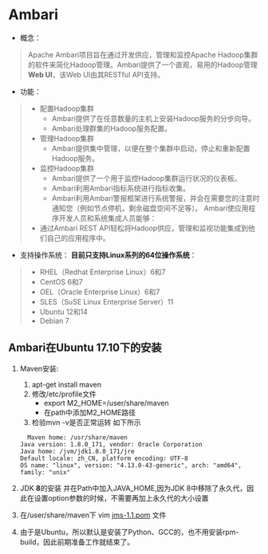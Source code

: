 # Ambari
- 概念： 
> Apache Ambari项目旨在通过开发供应，管理和监控Apache Hadoop集群的软件来简化Hadoop管理。Ambari提供了一个直观，易用的Hadoop管理**Web UI**，该Web UI由其RESTful API支持。
- 功能：

> - 配置Hadoop集群
>     - Ambari提供了在任意数量的主机上安装Hadoop服务的分步向导。
>     - Ambari处理群集的Hadoop服务配置。
> - 管理Hadoop集群
>    - Ambari提供集中管理，以便在整个集群中启动，停止和重新配置Hadoop服务。
> - 监控Hadoop集群
>     - Ambari提供了一个用于监控Hadoop集群运行状况的仪表板。
>     - Ambari利用Ambari指标系统进行指标收集。
>     - Ambari利用Ambari警报框架进行系统警报，并会在需要您的注意时通知您（例如节点停机，剩余磁盘空间不足等）。
Ambari使应用程序开发人员和系统集成人员能够：
>  - 通过Ambari REST API轻松将Hadoop供应，管理和监视功能集成到他们自己的应用程序中。
- 支持操作系统：
**目前只支持Linux系列的64位操作系统**：
>- RHEL（Redhat Enterprise Linux）6和7
>- CentOS 6和7
>- OEL（Oracle Enterprise Linux）6和7
>- SLES（SuSE Linux Enterprise Server）11
>- Ubuntu 12和14
>- Debian 7
## Ambari在Ubuntu 17.10下的安装
1. Maven安装:
    1. apt-get install maven 
    1. 修改/etc/profile文件
       - export M2_HOME=/user/share/maven
       - 在path中添加M2_HOME路径
    1. 检验mvn -v是否正常运转 如下所示
        
      ```ubuntu
        Maven home: /usr/share/maven
    Java version: 1.8.0_171, vendor: Oracle Corporation
    Java home: /jvm/jdk1.8.0_171/jre
    Default locale: zh_CN, platform encoding: UTF-8
    OS name: "linux", version: "4.13.0-43-generic", arch: "amd64", family: "unix"
    ```
  1. JDK **8**的安装 并在Path中加入JAVA_HOME,因为JDK 8中移除了永久代，因此在设置option参数的时候，不需要再加上永久代的大小设置
  1. 在/user/share/maven下 vim [jms-1.1.pom](https://cwiki.apache.org/confluence/display/AMBARI/Installation+Guide+for+Ambari+2.6.2) 文件

  1. 由于是Ubuntu，所以默认是安装了Python、GCC的，也不用安装rpm-build，因此前期准备工作就结束了。

